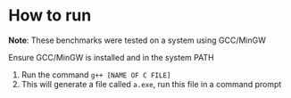 # How to run

**Note**: These benchmarks were tested on a system using GCC/MinGW

Ensure GCC/MinGW is installed and in the system PATH

1. Run the command ```g++ [NAME OF C FILE]```
2. This will generate a file called ```a.exe```, run this file in a command prompt
